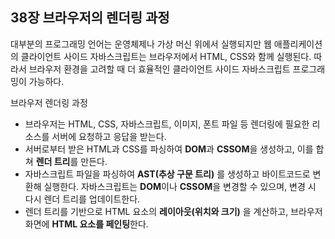 ## 38장 브라우저의 렌더링 과정

대부분의 프로그래밍 언어는 운영체제나 가상 머신 위에서 실행되지만 웹 애플리케이션의 클라이언트 사이드 자바스크립트는 브라우저에서 HTML, CSS와 함께 실행된다. 따라서 브라우저 환경을 고려할 때 더 효율적인 클라이언트 사이드 자바스크립트 프로그래밍이 가능하다.

브라우저 렌더링 과정

- 브라우저는 HTML, CSS, 자바스크립트, 이미지, 폰트 파일 등 렌더링에 필요한 리소스를 서버에 요청하고 응답을 받는다.
- 서버로부터 받은 HTML과 CSS를 파싱하여 **DOM**과 **CSSOM**을 생성하고, 이를 합쳐 **렌더 트리**를 만든다.
- 자바스크립트 파일을 파싱하여 **AST(추상 구문 트리)** 를 생성하고 바이트코드로 변환해 실행한다.
  자바스크립트는 **DOM**이나 **CSSOM**을 변경할 수 있으며, 변경 시 다시 렌더 트리를 업데이트한다.
- 렌더 트리를 기반으로 HTML 요소의 **레이아웃(위치와 크기)** 을 계산하고, 브라우저 화면에 **HTML 요소를 페인팅**한다.
